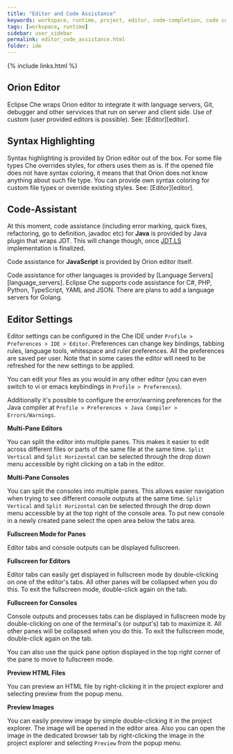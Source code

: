 ```yaml
---
title: "Editor and Code Assistance"
keywords: workspace, runtime, project, editor, code-completion, code completion, code assistance, intellisense
tags: [workspace, runtime]
sidebar: user_sidebar
permalink: editor_code_assistance.html
folder: ide
---
```


{% include links.html %}


## Orion Editor

Eclipse Che wraps Orion editor to integrate it with language servers, Git, debugger and other servvices that run on server and client side. Use of custom (user provided editors is possible). See: [Editor][editor].

## Syntax Highlighting

Syntax highlighting is provided by Orion editor out of the box. For some file types Che overrides styles, for others uses them as is. If the opened file does not have syntax coloring, it means that that Orion does not know anything about such file type. You can provide own syntax coloring for custom file types or override existing styles. See: [Editor][editor].

## Code-Assistant

At this moment, code assistance (including error marking, quick fixes, refactoring, go to definition, javadoc etc) for **Java** is provided by Java plugin that wraps JDT. This will change though, once [JDT.LS](https://github.com/eclipse/che/issues/6157) implementation is finalized.

Code assistance for **JavaScript** is provided by Orion editor itself.

Code assistance for other languages is provided by [Language Servers][language_servers]. Eclipse Che supports code assistance for C#, PHP, Python, TypeScript, YAML and JSON. There are plans to add a language servers for Golang.

## Editor Settings

Editor settings can be configured in the Che IDE under `Profile > Preferences > IDE > Editor`. Preferences can change key bindings, tabbing rules, language tools, whitespace and ruler preferences. All the preferences are saved per user. Note that in some cases the editor will need to be refreshed for the new settings to be applied.

You can edit your files as you would in any other editor (you can even switch to vi or emacs keybindings in `Profile > Preferences`).

Additionally it's possible to configure the error/warning preferences for the Java compiler at `Profile > Preferences > Java Compiler > Errors/Warnings`.

**Multi-Pane Editors**

You can split the editor into multiple panes. This makes it easier to edit across different files or parts of the same file at the same time. `Split Vertical` and `Split Horizontal` can be selected through the drop down menu accessible by right clicking on a tab in the editor.

**Multi-Pane Consoles**

You can split the consoles into multiple panes. This allows easier navigation when trying to see different console outputs at the same time. `Split Vertical` and `Split Horizontal` can be selected through the drop down menu accessible by at the top right of the console area. To put new console in a newly created pane select the open area below the tabs area.

**Fullscreen Mode for Panes**

Editor tabs and console outputs can be displayed fullscreen.

**Fullscreen for Editors**

Editor tabs can easily get displayed in fullscreen mode by double-clicking on one of the editor's tabs. All other panes will be collapsed when you do this. To exit the fullscreen mode, double-click again on the tab.

**Fullscreen for Consoles**

Console outputs and processes tabs can be displayed in fullscreen mode by double-clicking on one of the terminal's (or output's) tab to maximize it. All other panes will be collapsed when you do this. To exit the fullscreen mode, double-click again on the tab.

You can also use the quick pane option displayed in the top right corner of the pane to move to fullscreen mode.

**Preview HTML Files**

You can preview an HTML file by right-clicking it in the project explorer and selecting preview from the popup menu.

**Preview Images**

You can easily preview image by simple double-clicking it in the project explorer. The image will be opened in the editor area. Also you can open the image in the dedicated browser tab by right-clicking the image in the project explorer and selecting `Preview` from the popup menu.
